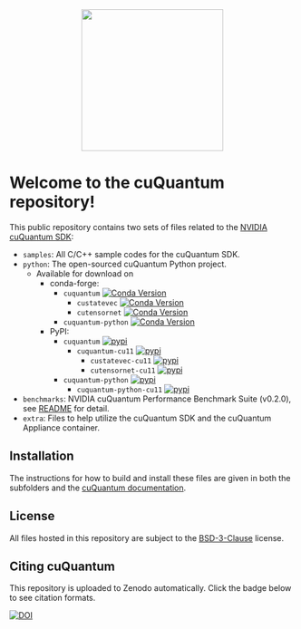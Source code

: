 <div align="center"><img src="https://developer.nvidia.com/sites/default/files/akamai/nvidia-cuquantum-icon.svg" width="250"/></div>

# Welcome to the cuQuantum repository!

This public repository contains two sets of files related to the [NVIDIA cuQuantum SDK](https://developer.nvidia.com/cuquantum-sdk):

- `samples`: All C/C++ sample codes for the cuQuantum SDK.
- `python`: The open-sourced cuQuantum Python project.
  - Available for download on
    - conda-forge:
      - `cuquantum` [![Conda Version](https://img.shields.io/conda/vn/conda-forge/cuquantum.svg)](https://anaconda.org/conda-forge/cuquantum)
        - `custatevec` [![Conda Version](https://img.shields.io/conda/vn/conda-forge/custatevec.svg)](https://anaconda.org/conda-forge/custatevec)
        - `cutensornet` [![Conda Version](https://img.shields.io/conda/vn/conda-forge/cutensornet.svg)](https://anaconda.org/conda-forge/cutensornet)
      - `cuquantum-python` [![Conda Version](https://img.shields.io/conda/vn/conda-forge/cuquantum-python.svg)](https://anaconda.org/conda-forge/cuquantum-python)
    - PyPI:
      - `cuquantum` [![pypi](https://img.shields.io/pypi/v/cuquantum.svg)](https://pypi.python.org/pypi/cuquantum)
        - `cuquantum-cu11` [![pypi](https://img.shields.io/pypi/v/cuquantum-cu11.svg)](https://pypi.python.org/pypi/cuquantum-cu11)
          - `custatevec-cu11` [![pypi](https://img.shields.io/pypi/v/custatevec-cu11.svg)](https://pypi.python.org/pypi/custatevec-cu11)
          - `cutensornet-cu11` [![pypi](https://img.shields.io/pypi/v/cutensornet-cu11.svg)](https://pypi.python.org/pypi/cutensornet-cu11)
      - `cuquantum-python` [![pypi](https://img.shields.io/pypi/v/cuquantum-python.svg)](https://pypi.python.org/pypi/cuquantum-python)
        - `cuquantum-python-cu11` [![pypi](https://img.shields.io/pypi/v/cuquantum-python-cu11.svg)](https://pypi.python.org/pypi/cuquantum-python-cu11)
- `benchmarks`: NVIDIA cuQuantum Performance Benchmark Suite (v0.2.0), see [README](./benchmarks/README.md) for detail.
- `extra`: Files to help utilize the cuQuantum SDK and the cuQuantum Appliance container.

## Installation

The instructions for how to build and install these files are given in both the subfolders and
the [cuQuantum documentation](https://docs.nvidia.com/cuda/cuquantum/index.html).

## License

All files hosted in this repository are subject to the [BSD-3-Clause](./LICENSE) license.

## Citing cuQuantum

This repository is uploaded to Zenodo automatically. Click the badge below to see citation formats.

[![DOI](https://zenodo.org/badge/DOI/10.5281/zenodo.6385574.svg)](https://doi.org/10.5281/zenodo.6385574)
